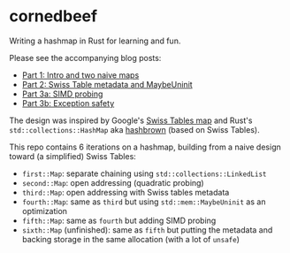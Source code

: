# cornedbeef

Writing a hashmap in Rust for learning and fun.

Please see the accompanying blog posts:
- [Part 1: Intro and two naive maps](https://kylematsuda.com/blog/writing_a_hashmap_part_1)
- [Part 2: Swiss Table metadata and MaybeUninit](https://kylematsuda.com/blog/writing_a_hashmap_part_2)
- [Part 3a: SIMD probing](https://kylematsuda.com/blog/writing_a_hashmap_part_3a)
- [Part 3b: Exception safety](https://kylematsuda.com/blog/writing_a_hashmap_part_3b)

The design was inspired by Google's [Swiss Tables map](https://abseil.io/about/design/swisstables) and Rust's `std::collections::HashMap` aka [hashbrown](https://crates.io/crates/hashbrown) (based on Swiss Tables).

This repo contains 6 iterations on a hashmap, building from a naive design toward (a simplified) Swiss Tables:
- `first::Map`: separate chaining using `std::collections::LinkedList`
- `second::Map`: open addressing (quadratic probing)
- `third::Map`: open addressing with Swiss tables metadata
- `fourth::Map`: same as `third` but using `std::mem::MaybeUninit` as an optimization
- `fifth::Map`: same as `fourth` but adding SIMD probing
- `sixth::Map` (unfinished): same as `fifth` but putting the metadata and backing storage in the same allocation (with a lot of `unsafe`)

